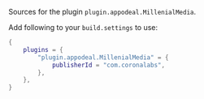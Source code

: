 Sources for the plugin `plugin.appodeal.MillenialMedia`.

Add following to your `build.settings` to use:
```lua
{
    plugins = {
        "plugin.appodeal.MillenialMedia" = {
            publisherId = "com.coronalabs",
        },
    },
}
```
